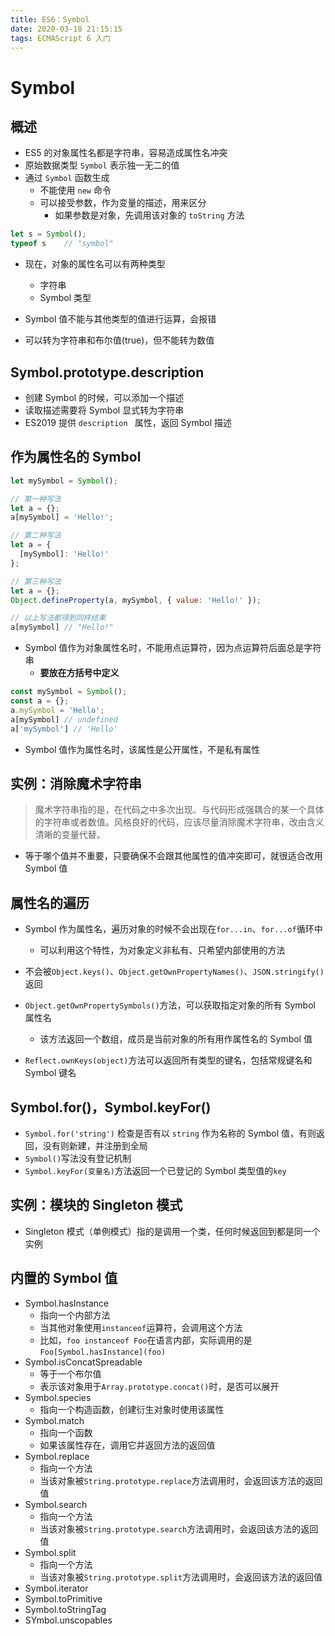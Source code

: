 ```yaml
---
title: ES6：Symbol
date: 2020-03-18 21:15:15
tags: ECMAScript 6 入门
---
```




# Symbol

## 概述

* ES5 的对象属性名都是字符串，容易造成属性名冲突
* 原始数据类型 `Symbol` 表示独一无二的值
* 通过 `Symbol` 函数生成
	* 不能使用 `new` 命令
	* 可以接受参数，作为变量的描述，用来区分
		* 如果参数是对象，先调用该对象的 `toString` 方法

```js
let s = Symbol();
typeof s	// "symbol"
```

* 现在，对象的属性名可以有两种类型
	* 字符串
	* Symbol 类型

* Symbol 值不能与其他类型的值进行运算，会报错
* 可以转为字符串和布尔值(true)，但不能转为数值

## Symbol.prototype.description

* 创建 Symbol 的时候，可以添加一个描述
* 读取描述需要将 Symbol 显式转为字符串
* ES2019 提供  `description ` 属性，返回 Symbol 描述

## 作为属性名的 Symbol

```js
let mySymbol = Symbol();

// 第一种写法
let a = {};
a[mySymbol] = 'Hello!';

// 第二种写法
let a = {
  [mySymbol]: 'Hello!'
};

// 第三种写法
let a = {};
Object.defineProperty(a, mySymbol, { value: 'Hello!' });

// 以上写法都得到同样结果
a[mySymbol] // "Hello!"
```

* Symbol 值作为对象属性名时，不能用点运算符，因为点运算符后面总是字符串
	* **要放在方括号中定义**

```js
const mySymbol = Symbol();
const a = {};
a.mySymbol = 'Hello';
a[mySymbol]	// undefined
a['mySymbol'] // 'Hello'
```

* Symbol 值作为属性名时，该属性是公开属性，不是私有属性

## 实例：消除魔术字符串

> 魔术字符串指的是，在代码之中多次出现、与代码形成强耦合的某一个具体的字符串或者数值。风格良好的代码，应该尽量消除魔术字符串，改由含义清晰的变量代替。

* 等于哪个值并不重要，只要确保不会跟其他属性的值冲突即可，就很适合改用 Symbol 值

## 属性名的遍历

* Symbol 作为属性名，遍历对象的时候不会出现在`for...in`、`for...of`循环中
	* 可以利用这个特性，为对象定义非私有、只希望内部使用的方法
* 不会被`Object.keys()`、`Object.getOwnPropertyNames()`、`JSON.stringify()` 返回

* `Object.getOwnPropertySymbols()`方法，可以获取指定对象的所有 Symbol 属性名
	* 该方法返回一个数组，成员是当前对象的所有用作属性名的 Symbol 值
* `Reflect.ownKeys(object)`方法可以返回所有类型的键名，包括常规键名和 Symbol 键名

## Symbol.for()，Symbol.keyFor()

* `Symbol.for('string')` 检查是否有以 `string` 作为名称的 Symbol 值，有则返回，没有则新建，并注册到全局
* `Symbol()`写法没有登记机制
* `Symbol.keyFor(变量名)`方法返回一个已登记的 Symbol 类型值的`key`

## 实例：模块的 Singleton 模式

* Singleton 模式（单例模式）指的是调用一个类，任何时候返回到都是同一个实例

## 内置的 Symbol 值

* Symbol.hasInstance
	* 指向一个内部方法
	* 当其他对象使用`instanceof`运算符，会调用这个方法
	* 比如，`foo instanceof Foo`在语言内部，实际调用的是`Foo[Symbol.hasInstance](foo)`
* Symbol.isConcatSpreadable
	* 等于一个布尔值
	* 表示该对象用于`Array.prototype.concat()`时，是否可以展开
* Symbol.species
	* 指向一个构造函数，创建衍生对象时使用该属性
* Symbol.match
	* 指向一个函数
	* 如果该属性存在，调用它并返回方法的返回值
* Symbol.replace
	* 指向一个方法
	* 当该对象被`String.prototype.replace`方法调用时，会返回该方法的返回值
* Symbol.search
	* 指向一个方法
	* 当该对象被`String.prototype.search`方法调用时，会返回该方法的返回值
* Symbol.split
	* 指向一个方法
	* 当该对象被`String.prototype.split`方法调用时，会返回该方法的返回值
* Symbol.iterator
* Symbol.toPrimitive
* Symbol.toStringTag
* SYmbol.unscopables





















